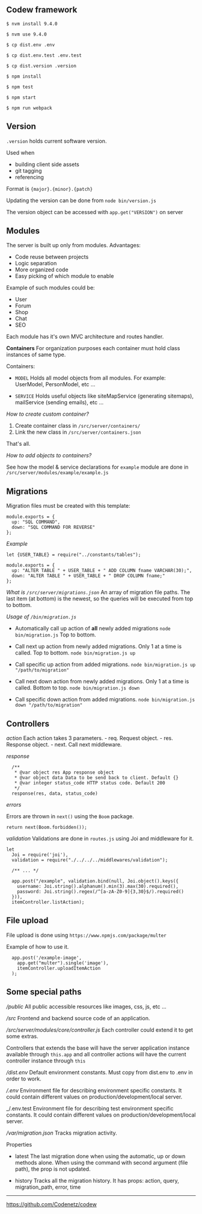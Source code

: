 **Codew framework**
---

```
$ nvm install 9.4.0 
```

```
$ nvm use 9.4.0
```

```
$ cp dist.env .env
```

```
$ cp dist.env.test .env.test
```

```
$ cp dist.version .version
```

```
$ npm install
```

```
$ npm test
```

```
$ npm start
```

```
$ npm run webpack
```

**Version**
---

`.version` holds current software version.

Used when
- building client side assets
- git tagging
- referencing

Format is `{major}.{minor}.{patch}`

Updating the version can be done from `node bin/version.js`

The version object can be accessed with `app.get("VERSION")` on server

**Modules**
---

The server is built up only from modules.
Advantages: 
- Code reuse between projects
- Logic separation
- More organized code
- Easy picking of which module to enable
 
Example of such modules could be:
- User
- Forum
- Shop
- Chat
- SEO

Each module has it's own MVC architecture and routes handler.

**Containers**
For organization purposes each container must hold class instances of same type.

Containers:

- `MODEL`
Holds all model objects from all modules. For example: UserModel, PersonModel, etc ...

- `SERVICE`
Holds useful objects like siteMapService (generating sitemaps), mailService (sending emails), etc ...

_How to create custom container?_

1. Create container class in `/src/server/containers/`
2. Link the new class in `/src/server/containers.json`

That's all.

_How to add objects to containers?_

See how the model & service declarations for `example` module are done in `/src/server/modules/example/example.js` 


**Migrations**
---

Migration files must be created with this template:

```
module.exports = {
  up: "SQL COMMAND",
  down: "SQL COMMAND FOR REVERSE"
};
```

_Example_

```
let {USER_TABLE} = require("../constants/tables");

module.exports = {
  up: "ALTER TABLE " + USER_TABLE + " ADD COLUMN fname VARCHAR(30);",
  down: "ALTER TABLE " + USER_TABLE + " DROP COLUMN fname;"
};
```

_What is `/src/server/migrations.json`_ 
An array of migration file paths. The last item (at bottom) is the newest, so the queries will be executed from top to bottom.
 
_Usage of `/bin/migration.js`_

 - Automatically call up action of __all__ newly added migrations
```node bin/migration.js``` Top to bottom.

 - Call next up action from newly added migrations. Only 1 at a time is called. Top to bottom.
```node bin/migration.js up```

 - Call specific up action from added migrations.
```node bin/migration.js up "/path/to/migration"```

 - Call next down action from newly added migrations. Only 1 at a time is called. Bottom to top.
```node bin/migration.js down```

 - Call specific down action from added migrations.
```node bin/migration.js down "/path/to/migration"```

**Controllers**
---

_action_ 
Each action takes 3 parameters.
    - req. Request object.
    - res. Response object.
    - next. Call next middleware.

_response_ 

```
  /**
   * @var object res App response object
   * @var object data Data to be send back to client. Default {}
   * @var integer status_code HTTP status code. Default 200
   */
  response(res, data, status_code)
```

_errors_

Errors are thrown in `next()` using the `Boom` package.

```
return next(Boom.forbidden());
```

_validation_
Validations are done in `routes.js` using Joi and middleware for it.

```
let
  Joi = require('joi'),
  validation = require("./../../../middlewares/validation");

  /** ... */

  app.post("/example", validation.bind(null, Joi.object().keys({
    username: Joi.string().alphanum().min(3).max(30).required(),
    password: Joi.string().regex(/^[a-zA-Z0-9]{3,30}$/).required()
  })),
  itemController.listAction);
```

**File upload**
---
File upload is done using `https://www.npmjs.com/package/multer`

Example of how to use it.
```
  app.post('/example-image',
    app.get("multer").single('image'),
    itemController.uploadItemAction
  );
```


**Some special paths**
---

_/public_
All public accessible resources like images, css, js, etc ...

_/src_
Frontend and backend source code of an application.

_/src/server/modules/core/controller.js_
Each controller could extend it to get some extras.

Controllers that extends the base will have the server application instance available through `this.app` 
and all controller actions will have the current controller instance through `this`

_/dist.env_
Default environment constants.
Must copy from dist.env to .env in order to work.
 
_/.env_
Environment file for describing environment specific constants.
It could contain different values on production/development/local server.

_/.env.test
Environment file for describing test environment specific constants.
It could contain different values on production/development/local server.

_/var/migration.json_
Tracks migration activity.

Properties

- latest
The last migration done when using the automatic, up or down methods alone.
When using the command with second argument (file path), the prop is not updated.

- history
Tracks all the migration history. It has props: action, query, migration_path, error, time

---

https://github.com/Codenetz/codew